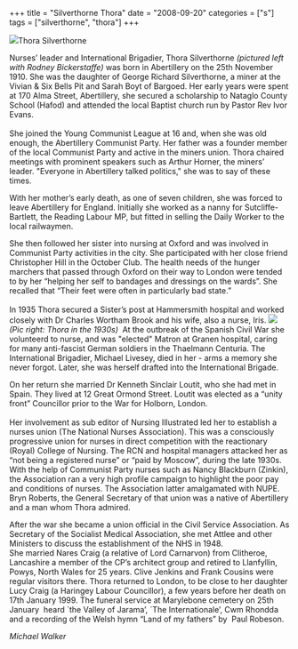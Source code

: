 +++
title = "Silverthorne Thora"
date = "2008-09-20"
categories = ["s"]
tags = ["silverthorne", "thora"]
+++

![](http://79.170.40.183/grahamstevenson.me.uk/images/stories/silverthorne%20thora%20craig%20w%20rodney%20bickerstaffe.JPG)Thora Silverthorne 

Nurses’ leader and International Brigadier, Thora Silverthorne _(pictured left with Rodney Bickerstaffe)_ was born in Abertillery on the 25th November 1910. She was the daughter of George Richard Silverthorne, a miner at the Vivian & Six Bells Pit and Sarah Boyt of Bargoed. Her early years were spent at 170 Alma Street, Abertillery, she secured a scholarship to Nataglo County School (Hafod) and attended the local Baptist church run by Pastor Rev Ivor Evans.  
   
She joined the Young Communist League at 16 and, when she was old enough, the Abertillery Communist Party. Her father was a founder member of the local Communist Party and active in the miners union. Thora chaired meetings with prominent speakers such as Arthur Horner, the miners’ leader. "Everyone in Abertillery talked politics," she was to say of these times.

With her mother’s early death, as one of seven children, she was forced to leave Abertillery for England. Initially she worked as a nanny for Sutcliffe-Bartlett, the Reading Labour MP, but fitted in selling the Daily Worker to the local railwaymen.

She then followed her sister into nursing at Oxford and was involved in Communist Party activities in the city. She participated with her close friend Christopher Hill in the October Club. The health needs of the hunger marchers that passed through Oxford on their way to London were tended to by her “helping her self to bandages and dressings on the wards”. She recalled that “Their feet were often in particularly bad state.”  
   
In 1935 Thora secured a Sister’s post at Hammersmith hospital and worked closely with Dr Charles Wortham Brook and his wife, also a nurse, Iris. ![](http://79.170.40.183/grahamstevenson.me.uk/images/stories/silverthorne%20thora.jpg)  
_(Pic right: Thora in the 1930s)_  At the outbreak of the Spanish Civil War she volunteerd to nurse, and was "elected" Matron at Granen hospital, caring for many anti-fascist German soldiers in the Thaelmann Centuria. The International Brigadier, Michael Livesey, died in her - arms a memory she never forgot. Later, she was herself drafted into the International Brigade.

On her return she married Dr Kenneth Sinclair Loutit, who she had met in Spain. They lived at 12 Great Ormond Street. Loutit was elected as a “unity front” Councillor prior to the War for Holborn, London.   
   
Her involvement as sub editor of Nursing Illustrated led her to establish a nurses union (The National Nurses Association). This was a consciously progressive union for nurses in direct competition with the reactionary (Royal) College of Nursing. The RCN and hospital managers attacked her as “not being a registered nurse” or “paid by Moscow”, during the late 1930s. With the help of Communist Party nurses such as Nancy Blackburn (Zinkin), the Association ran a very high profile campaign to highlight the poor pay and conditions of nurses. The Association latter amalgamated with NUPE. Bryn Roberts, the General Secretary of that union was a native of Abertillery and a man whom Thora admired.

After the war she became a union official in the Civil Service Association. As Secretary of the Socialist Medical Association, she met Attlee and other Ministers to discuss the establishment of the NHS in 1948. 
   
She married Nares Craig (a relative of Lord Carnarvon) from Clitheroe, Lancashire a member of the CP’s architect group and retired to Llanfyllin, Powys, North Wales for 25 years. Clive Jenkins and Frank Cousins were regular visitors there. Thora returned to London, to be close to her daughter Lucy Craig (a Haringey Labour Councillor), a few years before her death on 17th January 1999. The funeral service at Marylebone cemetery on 25th January  heard \`the Valley of Jarama’, \`The Internationale’, Cwm Rhondda and a recording of the Welsh hymn “Land of my fathers” by  Paul Robeson. 

_Michael Walker_
